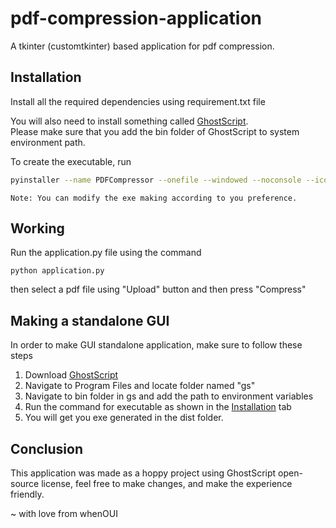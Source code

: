 # pdf-compression-application
A tkinter (customtkinter) based application for pdf compression.

## Installation
Install all the required dependencies using requirement.txt file

You will also need to install something called [GhostScript](https://www.ghostscript.com/).<br>
Please make sure that you add the bin folder of GhostScript to system environment path.

To create the executable, run
```bash
pyinstaller --name PDFCompressor --onefile --windowed --noconsole --icon=icon.ico application.py
```
    Note: You can modify the exe making according to you preference.

## Working
Run the application.py file using the command
```
python application.py
```
then select a pdf file using "Upload" button and then press "Compress"

## Making a standalone GUI
In order to make GUI standalone application, make sure to follow these steps
1. Download [GhostScript](https://www.ghostscript.com/)
2. Navigate to Program Files and locate folder named "gs"
3. Navigate to bin folder in gs and add the path to environment variables
4. Run the command for executable as shown in the [Installation](#installation) tab
5. You will get you exe generated in the dist folder.

## Conclusion
This application was made as a hoppy project using GhostScript open-source license, feel free to make changes, and make the experience friendly.

~ with love from whenOUI